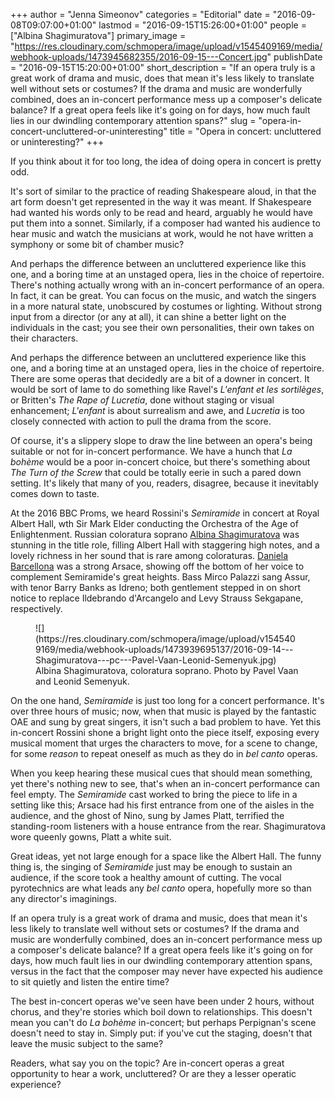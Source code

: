 +++
author = "Jenna Simeonov"
categories = "Editorial"
date = "2016-09-08T09:07:00+01:00"
lastmod = "2016-09-15T15:26:00+01:00"
people = ["Albina Shagimuratova"]
primary_image = "https://res.cloudinary.com/schmopera/image/upload/v1545409169/media/webhook-uploads/1473945682355/2016-09-15---Concert.jpg"
publishDate = "2016-09-15T15:20:00+01:00"
short_description = "If an opera truly is a great work of drama and music, does that mean it&#039;s less likely to translate well without sets or costumes? If the drama and music are wonderfully combined, does an in-concert performance mess up a composer&#039;s delicate balance? If a great opera feels like it&#039;s going on for days, how much fault lies in our dwindling contemporary attention spans?"
slug = "opera-in-concert-uncluttered-or-uninteresting"
title = "Opera in concert: uncluttered or uninteresting?"
+++

If you think about it for too long, the idea of doing opera in concert is pretty odd.

It's sort of similar to the practice of reading Shakespeare aloud, in that the art form doesn't get represented in the way it was meant. If Shakespeare had wanted his words only to be read and heard, arguably he would have put them into a sonnet. Similarly, if a composer had wanted his audience to hear music and watch the musicians at work, would he not have written a symphony or some bit of chamber music?

And perhaps the difference between an uncluttered experience like this one, and a boring time at an unstaged opera, lies in the choice of repertoire. There's nothing actually wrong with an in-concert performance of an opera. In fact, it can be great. You can focus on the music, and watch the singers in a more natural state, unobscured by costumes or lighting. Without strong input from a director (or any at all), it can shine a better light on the individuals in the cast; you see their own personalities, their own takes on their characters.

And perhaps the difference between an uncluttered experience like this one, and a boring time at an unstaged opera, lies in the choice of repertoire. There are some operas that decidedly are a bit of a downer in concert. It would be sort of lame to do something like Ravel's *L'enfant et les sortilèges*, or Britten's *The Rape of Lucretia*, done without staging or visual enhancement; *L'enfant* is about surrealism and awe, and *Lucretia* is too closely connected with action to pull the drama from the score.

Of course, it's a slippery slope to draw the line between an opera's being suitable or not for in-concert performance. We have a hunch that *La bohème* would be a poor in-concert choice, but there's something about *The Turn of the Screw* that could be totally eerie in such a pared down setting. It's likely that many of you, readers, disagree, because it inevitably comes down to taste.

At the 2016 BBC Proms, we heard Rossini's *Semiramide* in concert at Royal Albert Hall, wth Sir Mark Elder conducting the Orchestra of the Age of Enlightenment. Russian coloratura soprano [Albina Shagimuratova](/scene/people/albina-shagimuratova/) was stunning in the title role, filling Albert Hall with staggering high notes, and a lovely richness in her sound that is rare among coloraturas. [Daniela Barcellona](/scene/people/daniela-barcellona/) was a strong Arsace, showing off the bottom of her voice to complement Semiramide's great heights. Bass Mirco Palazzi sang Assur, with tenor Barry Banks as Idreno; both gentlement stepped in on short notice to replace Ildebrando d'Arcangelo and Levy Strauss Sekgapane, respectively.

<figure data-type="image">
![](https://res.cloudinary.com/schmopera/image/upload/v1545409169/media/webhook-uploads/1473939695137/2016-09-14---Shagimuratova---pc---Pavel-Vaan-Leonid-Semenyuk.jpg)<figcaption>Albina Shagimuratova, coloratura soprano. Photo by Pavel Vaan and Leonid Semenyuk.</figcaption>
</figure>

On the one hand, *Semiramide* is just too long for a concert performance. It's over three hours of music; now, when that music is played by the fantastic OAE and sung by great singers, it isn't such a bad problem to have. Yet this in-concert Rossini shone a bright light onto the piece itself, exposing every musical moment that urges the characters to move, for a scene to change, for some *reason* to repeat oneself as much as they do in *bel canto* operas.

When you keep hearing these musical cues that should mean something, yet there's nothing new to see, that's when an in-concert performance can feel empty. The *Semiramide* cast worked to bring the piece to life in a setting like this; Arsace had his first entrance from one of the aisles in the audience, and the ghost of Nino, sung by James Platt, terrified the standing-room listeners with a house entrance from the rear. Shagimuratova wore queenly gowns, Platt a white suit.

Great ideas, yet not large enough for a space like the Albert Hall. The funny thing is, the singing of *Semiramide* just may be enough to sustain an audience, if the score took a healthy amount of cutting. The vocal pyrotechnics are what leads any *bel canto* opera, hopefully more so than any director's imaginings. 

If an opera truly is a great work of drama and music, does that mean it's less likely to translate well without sets or costumes? If the drama and music are wonderfully combined, does an in-concert performance mess up a composer's delicate balance? If a great opera feels like it's going on for days, how much fault lies in our dwindling contemporary attention spans, versus in the fact that the composer may never have expected his audience to sit quietly and listen the entire time?

The best in-concert operas we've seen have been under 2 hours, without chorus, and they're stories which boil down to relationships. This doesn't mean you can't do *La bohème* in-concert; but perhaps Perpignan's scene doesn't need to stay in. Simply put: if you've cut the staging, doesn't that leave the music subject to the same?

Readers, what say you on the topic? Are in-concert operas a great opportunity to hear a work, uncluttered? Or are they a lesser operatic experience?
